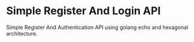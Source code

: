 # Simple Register And Login API

Simple Register And Authentication API using golang echo and hexagonal architecture.
